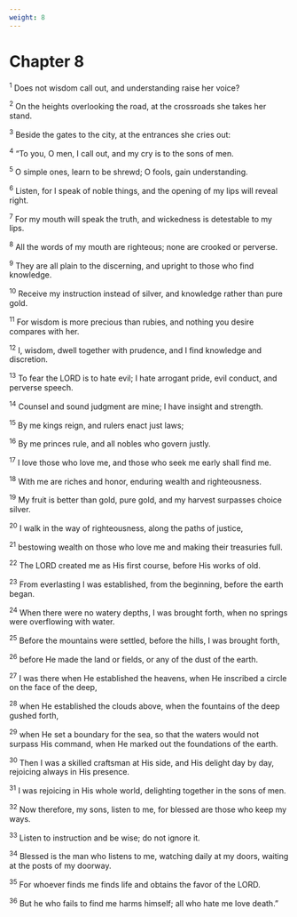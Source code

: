 ```yaml
---
weight: 8
---
```


# Chapter 8

<sup>1</sup> Does not wisdom call out, and understanding raise her voice? 

<sup>2</sup> On the heights overlooking the road, at the crossroads she takes her stand. 

<sup>3</sup> Beside the gates to the city, at the entrances she cries out: 

<sup>4</sup> “To you, O men, I call out, and my cry is to the sons of men. 

<sup>5</sup> O simple ones, learn to be shrewd; O fools, gain understanding. 

<sup>6</sup> Listen, for I speak of noble things, and the opening of my lips will reveal right. 

<sup>7</sup> For my mouth will speak the truth, and wickedness is detestable to my lips. 

<sup>8</sup> All the words of my mouth are righteous; none are crooked or perverse. 

<sup>9</sup> They are all plain to the discerning, and upright to those who find knowledge. 

<sup>10</sup> Receive my instruction instead of silver, and knowledge rather than pure gold. 

<sup>11</sup> For wisdom is more precious than rubies, and nothing you desire compares with her. 

<sup>12</sup> I, wisdom, dwell together with prudence, and I find knowledge and discretion. 

<sup>13</sup> To fear the LORD is to hate evil; I hate arrogant pride, evil conduct, and perverse speech. 

<sup>14</sup> Counsel and sound judgment are mine; I have insight and strength. 

<sup>15</sup> By me kings reign, and rulers enact just laws; 

<sup>16</sup> By me princes rule, and all nobles who govern justly. 

<sup>17</sup> I love those who love me, and those who seek me early shall find me. 

<sup>18</sup> With me are riches and honor, enduring wealth and righteousness. 

<sup>19</sup> My fruit is better than gold, pure gold, and my harvest surpasses choice silver. 

<sup>20</sup> I walk in the way of righteousness, along the paths of justice, 

<sup>21</sup> bestowing wealth on those who love me and making their treasuries full. 

<sup>22</sup> The LORD created me as His first course, before His works of old. 

<sup>23</sup> From everlasting I was established, from the beginning, before the earth began. 

<sup>24</sup> When there were no watery depths, I was brought forth, when no springs were overflowing with water. 

<sup>25</sup> Before the mountains were settled, before the hills, I was brought forth, 

<sup>26</sup> before He made the land or fields, or any of the dust of the earth. 

<sup>27</sup> I was there when He established the heavens, when He inscribed a circle on the face of the deep, 

<sup>28</sup> when He established the clouds above, when the fountains of the deep gushed forth, 

<sup>29</sup> when He set a boundary for the sea, so that the waters would not surpass His command, when He marked out the foundations of the earth. 

<sup>30</sup> Then I was a skilled craftsman at His side, and His delight day by day, rejoicing always in His presence. 

<sup>31</sup> I was rejoicing in His whole world, delighting together in the sons of men. 

<sup>32</sup> Now therefore, my sons, listen to me, for blessed are those who keep my ways. 

<sup>33</sup> Listen to instruction and be wise; do not ignore it. 

<sup>34</sup> Blessed is the man who listens to me, watching daily at my doors, waiting at the posts of my doorway. 

<sup>35</sup> For whoever finds me finds life and obtains the favor of the LORD. 

<sup>36</sup> But he who fails to find me harms himself; all who hate me love death.” 


